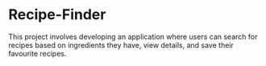 # Recipe-Finder
This project involves developing an application where users can search for recipes based on ingredients they have, view details, and save their favourite recipes.
